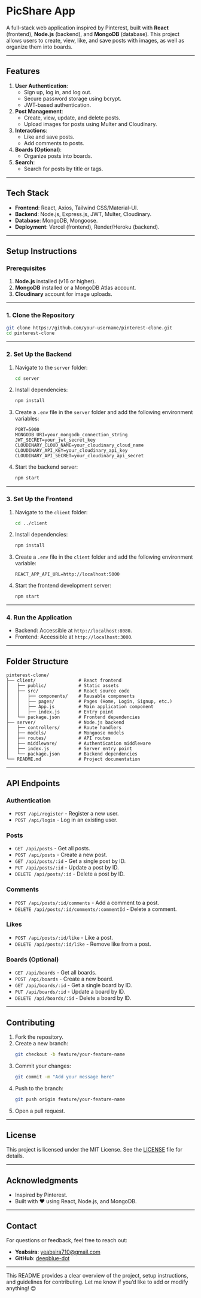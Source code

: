 
# **PicShare App**

A full-stack web application inspired by Pinterest, built with **React** (frontend), **Node.js** (backend), and **MongoDB** (database). This project allows users to create, view, like, and save posts with images, as well as organize them into boards.

---

## **Features**
1. **User Authentication**:
   - Sign up, log in, and log out.
   - Secure password storage using bcrypt.
   - JWT-based authentication.
2. **Post Management**:
   - Create, view, update, and delete posts.
   - Upload images for posts using Multer and Cloudinary.
3. **Interactions**:
   - Like and save posts.
   - Add comments to posts.
4. **Boards (Optional)**:
   - Organize posts into boards.
5. **Search**:
   - Search for posts by title or tags.

---

## **Tech Stack**
- **Frontend**: React, Axios, Tailwind CSS/Material-UI.
- **Backend**: Node.js, Express.js, JWT, Multer, Cloudinary.
- **Database**: MongoDB, Mongoose.
- **Deployment**: Vercel (frontend), Render/Heroku (backend).

---

## **Setup Instructions**

### **Prerequisites**
1. **Node.js** installed (v16 or higher).
2. **MongoDB** installed or a MongoDB Atlas account.
3. **Cloudinary** account for image uploads.

---

### **1. Clone the Repository**
```bash
git clone https://github.com/your-username/pinterest-clone.git
cd pinterest-clone
```

---

### **2. Set Up the Backend**
1. Navigate to the `server` folder:
   ```bash
   cd server
   ```
2. Install dependencies:
   ```bash
   npm install
   ```
3. Create a `.env` file in the `server` folder and add the following environment variables:
   ```env
   PORT=5000
   MONGODB_URI=your_mongodb_connection_string
   JWT_SECRET=your_jwt_secret_key
   CLOUDINARY_CLOUD_NAME=your_cloudinary_cloud_name
   CLOUDINARY_API_KEY=your_cloudinary_api_key
   CLOUDINARY_API_SECRET=your_cloudinary_api_secret
   ```
4. Start the backend server:
   ```bash
   npm start
   ```

---

### **3. Set Up the Frontend**
1. Navigate to the `client` folder:
   ```bash
   cd ../client
   ```
2. Install dependencies:
   ```bash
   npm install
   ```
3. Create a `.env` file in the `client` folder and add the following environment variable:
   ```env
   REACT_APP_API_URL=http://localhost:5000
   ```
4. Start the frontend development server:
   ```bash
   npm start
   ```

---

### **4. Run the Application**
- Backend: Accessible at `http://localhost:8080`.
- Frontend: Accessible at `http://localhost:3000`.

---

## **Folder Structure**
```
pinterest-clone/
├── client/                # React frontend
│   ├── public/            # Static assets
│   ├── src/               # React source code
│   │   ├── components/    # Reusable components
│   │   ├── pages/         # Pages (Home, Login, Signup, etc.)
│   │   ├── App.js         # Main application component
│   │   ├── index.js       # Entry point
│   └── package.json       # Frontend dependencies
├── server/                # Node.js backend
│   ├── controllers/       # Route handlers
│   ├── models/            # Mongoose models
│   ├── routes/            # API routes
│   ├── middleware/        # Authentication middleware
│   ├── index.js           # Server entry point
│   └── package.json       # Backend dependencies
└── README.md              # Project documentation
```

---

## **API Endpoints**
### **Authentication**
- `POST /api/register` - Register a new user.
- `POST /api/login` - Log in an existing user.

### **Posts**
- `GET /api/posts` - Get all posts.
- `POST /api/posts` - Create a new post.
- `GET /api/posts/:id` - Get a single post by ID.
- `PUT /api/posts/:id` - Update a post by ID.
- `DELETE /api/posts/:id` - Delete a post by ID.

### **Comments**
- `POST /api/posts/:id/comments` - Add a comment to a post.
- `DELETE /api/posts/:id/comments/:commentId` - Delete a comment.

### **Likes**
- `POST /api/posts/:id/like` - Like a post.
- `DELETE /api/posts/:id/like` - Remove like from a post.

### **Boards (Optional)**
- `GET /api/boards` - Get all boards.
- `POST /api/boards` - Create a new board.
- `GET /api/boards/:id` - Get a single board by ID.
- `PUT /api/boards/:id` - Update a board by ID.
- `DELETE /api/boards/:id` - Delete a board by ID.

---

## **Contributing**
1. Fork the repository.
2. Create a new branch:
   ```bash
   git checkout -b feature/your-feature-name
   ```
3. Commit your changes:
   ```bash
   git commit -m "Add your message here"
   ```
4. Push to the branch:
   ```bash
   git push origin feature/your-feature-name
   ```
5. Open a pull request.

---

## **License**
This project is licensed under the MIT License. See the [LICENSE](LICENSE) file for details.

---

## **Acknowledgments**
- Inspired by Pinterest.
- Built with ❤️ using React, Node.js, and MongoDB.

---

## **Contact**
For questions or feedback, feel free to reach out:
- **Yeabsira**: [yeabsira710@gmail.com](mailto:yeabsira710@gmail.com)
- **GitHub**: [deepblue-dot](https://github.com/deepblue-dot)

---

This README provides a clear overview of the project, setup instructions, and guidelines for contributing. Let me know if you’d like to add or modify anything! 😊

